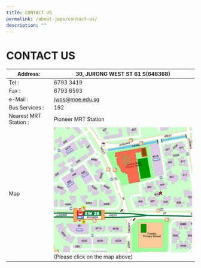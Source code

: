 ```yaml
---
title: CONTACT US
permalink: /about-jwps/contact-us/
description: ""
---
```

# CONTACT US
<table>
<thead>
  <tr>
    <th>Address:</th>
    <th>30, JURONG WEST ST 61  S(648368)</th>
  </tr>
</thead>
<tbody>
  <tr>
    <td>Tel :</td>
    <td>6793 3419</td>
  </tr>
  <tr>
    <td>Fax :</td>
    <td>6793 6593</td>
  </tr>
  <tr>
    <td>e-Mail :</td>
    <td><a href="mailto:jwps@moe.edu.sg">jwps@moe.edu.sg</a></td>
  </tr>
  <tr>
    <td>Bus Services :</td>
    <td>192</td>
  </tr>
  <tr>
    <td>Nearest MRT Station :</td>
    <td>Pioneer MRT Station</td>
  </tr>
  <tr>
    <td>Map</td>
    <td><a href="https://www.streetdirectory.com/sg/jurong-west/30-jurong-west-street-61-648368/4412_116196.html" target = "_blank"> <img src="/images/About%20Us/Contact%20Us/jwps%20map.jpg"
     style="width:100%"></a><br>(Please click on the map above)</td>
  </tr>
</tbody>
</table>
